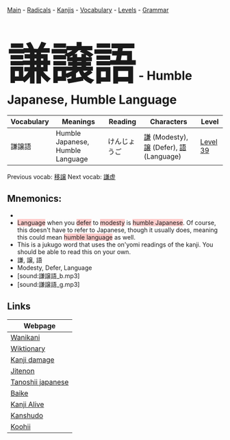 <style> bigfont {font-size: 100px}</style>
[Main](../README.md) -
[Radicals](../radicals.md) -
[Kanjis](../kanjis.md) -
[Vocabulary](../vocabulary.md) -
[Levels](../levels.md) -
[Grammar](../grammar.md)
# <bigfont> 謙譲語</bigfont> - Humble Japanese, Humble Language 

| Vocabulary | Meanings | Reading | Characters | Level |
| --- | --- | --- | --- | --- |
| 謙譲語 | Humble Japanese, Humble Language | けんじょうご |  [謙](../kanjis/謙.md) (Modesty), [譲](../kanjis/譲.md) (Defer), [語](../kanjis/語.md) (Language) | [Level 39](../levels/wk_level39.md) |

Previous vocab: [移譲](移譲.md) Next vocab: [謙虚](謙虚.md) 

## Mnemonics:

* 
* <span style="background-color:#ffcccb"> Language</span> when you <span style="background-color:#ffcccb"> defer</span> to <span style="background-color:#ffcccb"> modesty</span> is <span style="background-color:#ffcccb"> humble Japanese</span>. Of course, this doesn't have to refer to Japanese, though it usually does, meaning this could mean <span style="background-color:#ffcccb"> humble language</span> as well.
* This is a jukugo word that uses the on'yomi readings of the kanji. You should be able to read this on your own.
* 謙, 譲, 語
* Modesty, Defer, Language
* [sound:謙譲語_b.mp3]
* [sound:謙譲語_g.mp3]


## Links 

| Webpage |
| --- |
| [Wanikani          ](https://www.wanikani.com/kanji/謙譲語) |
| [Wiktionary        ](https://en.wiktionary.org/wiki/謙譲語) |
| [Kanji damage      ](http://www.kanjidamage.com/kanji/search?utf8=✓&q=謙譲語) |
| [Jitenon           ](https://jitenon.com/kanji/謙譲語) |
| [Tanoshii japanese ](https://www.tanoshiijapanese.com/dictionary/kanji.cfm?k=謙譲語) |
| [Baike             ](https://baike.baidu.com/item/謙譲語) |
| [Kanji Alive       ](https://app.kanjialive.com/謙譲語) |
| [Kanshudo          ](https://www.kanshudo.com/searchmn?q=謙譲語) |
| [Koohii            ](https://kanji.koohii.com/study/kanji/謙譲語) |
